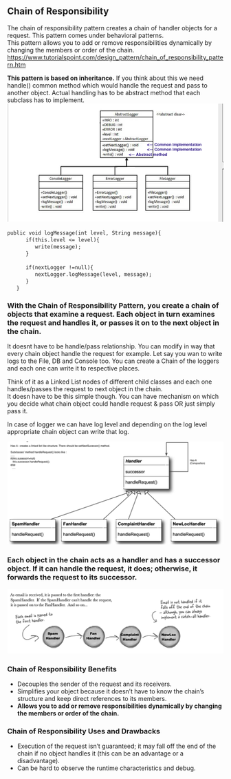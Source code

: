 ## Chain of Responsibility
The chain of responsibility pattern creates a chain of handler objects for a request. This pattern comes under behavioral patterns.\
This pattern allows you to add or remove responsibilities dynamically by changing the members or order of the chain.\
https://www.tutorialspoint.com/design_pattern/chain_of_responsibility_pattern.htm

**This pattern is based on inheritance.** If you think about this we need handle() common method which would handle the request and pass to another object. 
Actual handling has to be abstract method that each subclass has to implement. 
![](https://github.com/xXLogicNotFoundXx/DesignPatterns/blob/main/Chain%20of%20Responsibility/img/Chain%20of%20Responsibility%20Pattern.png)
```
public void logMessage(int level, String message){
      if(this.level <= level){
         write(message);
      }
      
      if(nextLogger !=null){
         nextLogger.logMessage(level, message);
      }
   }
```
### With the Chain of Responsibility Pattern, you create a chain of objects that examine a request. Each object in turn examines the request and handles it, or passes it on to the next object in the chain.
It doesnt have to be handle/pass relationship. You can modify in way that every chain object handle the request for example. 
Let say you wan to write logs to the File, DB and Console too. You can create a Chain of the loggers and each one can write it to respective places.

Think of it as a Linked List nodes of different child classes and each one handles/passes the request to next object in the chain.\
It doesn have to be this simple though. You can have mechanism on which you decide what chain object could handle request & pass  OR  just simply pass it. 

In case of logger we can have log level and depending on the log level appropriate chain object can write that log.  

![](https://github.com/xXLogicNotFoundXx/DesignPatterns/blob/main/Chain%20of%20Responsibility/img/Chain%20of%20Responsibility.png)

### Each object in the chain acts as a handler and has a successor object. If it can handle the request, it does; otherwise, it forwards the request to its successor.
![](https://github.com/xXLogicNotFoundXx/DesignPatterns/blob/main/Chain%20of%20Responsibility/img/Email%20Chain%20Handler.png)


### Chain of Responsibility Benefits
* Decouples the sender of the request and its receivers.
* Simplifies your object because it doesn’t have to know the chain’s structure and keep direct references to its members.
* **Allows you to add or remove responsibilities dynamically by changing the members or order of the chain.**

### Chain of Responsibility Uses and Drawbacks
* Execution of the request isn’t guaranteed; it may fall off the end of the chain if no object handles it (this can be an advantage or a disadvantage).
* Can be hard to observe the runtime characteristics and debug.
